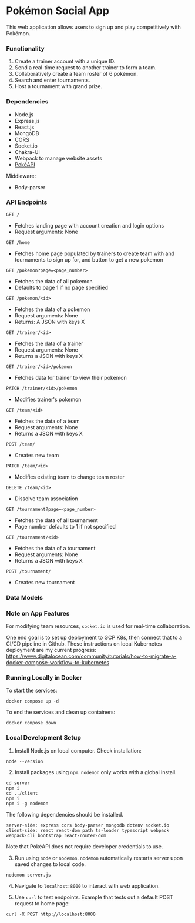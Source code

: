 # Pokémon Social App

This web application allows users to sign up and play competitively with Pokémon.

### Functionality

1. Create a trainer account with a unique ID. 
2. Send a real-time request to another trainer to form a team.
3. Collaboratively create a team roster of 6 pokémon.
3. Search and enter tournaments.
4. Host a tournament with grand prize.

### Dependencies

- Node.js
- Express.js
- React.js
- MongoDB
- CORS
- Socket.io
- Chakra-UI
- Webpack to manage website assets
- [PokéAPI](https://pokeapi.co/)

Middleware:
- Body-parser


### API Endpoints

`GET /`
- Fetches landing page with account creation and login options
- Request arguments: None

`GET /home`
- Fetches home page populated by trainers to create team with and
tournaments to sign up for, and button to get a new pokemon

`GET /pokemon?page=<page_number>`
- Fetches the data of all pokemon
- Defaults to page 1 if no page specified

`GET /pokemon/<id>`
- Fetches the data of a pokemon
- Request arguments: None
- Returns: A JSON with keys X

`GET /trainer/<id>`
- Fetches the data of a trainer
- Request arguments: None
- Returns a JSON with keys X

`GET /trainer/<id>/pokemon`
- Fetches data for trainer to view their pokemon

`PATCH /trainer/<id>/pokemon`
- Modifies trainer's pokemon

`GET /team/<id>`
- Fetches the data of a team
- Request arguments: None
- Returns a JSON with keys X

`POST /team/`
- Creates new team

`PATCH /team/<id>`
- Modifies existing team to change team roster

`DELETE /team/<id>`
- Dissolve team association

`GET /tournament?page=<page_number>`
- Fetches the data of all tournament
- Page number defaults to 1 if not specified

`GET /tournament/<id>`
- Fetches the data of a tournament
- Request arguments: None
- Returns a JSON with keys X

`POST /tournament/`
- Creates new tournament

### Data Models

### Note on App Features

For modifying team resources, `socket.io` is used for real-time collaboration.

One end goal is to set up deployment to GCP K8s, then connect that to a CI/CD pipeline in Github.
These instructions on local Kubernetes deployment are my current progress:
https://www.digitalocean.com/community/tutorials/how-to-migrate-a-docker-compose-workflow-to-kubernetes

### Running Locally in Docker

To start the services:

```
docker compose up -d
```

To end the services and clean up containers:

```
docker compose down
```

### Local Development Setup

1. Install Node.js on local computer. Check installation:

```
node --version
```

2. Install packages using `npm`. `nodemon` only works with a global install. 

```
cd server
npm i 
cd ../client
npm i 
npm i -g nodemon
```

The following dependencies should be installed.

```
server-side: express cors body-parser mongodb dotenv socket.io
client-side: react react-dom path ts-loader typescript webpack webpack-cli bootstrap react-router-dom
```

Note that PokéAPI does not require developer credentials to use.

3. Run using `node` or `nodemon`. `nodemon` automatically restarts server upon saved changes to local code.

```
nodemon server.js
```

4. Navigate to `localhost:8000` to interact with web application.

5. Use `curl` to test endpoints. Example that tests out a default POST request to home page:

```
curl -X POST http://localhost:8000
```

